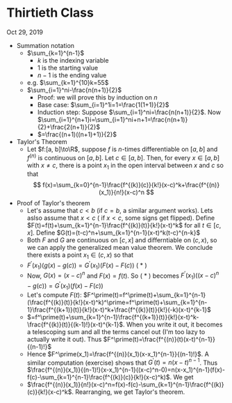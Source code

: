 # Thirtieth Class
Oct 29, 2019
* Summation notation
  * $\sum_{k=1}^{n-1}$
    * $k$ is the indexing variable
    * $1$ is the starting value
    * $n-1$ is the ending value
  * e.g. $\sum_{k=1}^{10}k=55$
  * $\sum_{i=1}^ni-\frac{n(n+1)}{2}$
    * Proof: we will prove this by induction on $n$
    * Base case: $\sum_{i=1}^1i=1=\frac{1(1+1)}{2}$
    * Induction step: Suppose $\sum_{i=1}^ni=\frac{n(n+1)}{2}$. Now $\sum_{i=1}^{n+1}i=\sum_{i=1}^ni+n+1=\frac{n(n+1)}{2}+\frac{2(n+1)}{2}$
    * $=\frac{(n+1)((n+1)+1)}{2}$
* Taylor's Theorem
  * Let $f:[a, b]\to\R$, suppose $f$ is $n$-times differentiable on $[a, b]$ and $f^{(n)}$ is continuous on $[a, b]$. Let $c\in[a, b]$. Then, for every $x\in[a, b]$ with $x\neq c$, there is a point $x_1$ in the open interval between $x$ and $c$ so that
$$
f(x)=\sum_{k=0}^{n-1}\frac{f^{(k)}(c)}{k!}(x-c)^k+\frac{f^{(n)}(x_1)}{n!}(x-c)^n
$$
* Proof of Taylor's theorem
  * Let's assume that $c<b$ (if $c=b$, a similar argument works). Lets aslso assume that $x<c$ ( if $x<c$, some signs get flipped). Define $F(t)=f(t)+\sum_{k=1}^{n-1}\frac{f^{(k)}(t)}{k!}(x-t)^k$ for all $t\in[c, x]$. Define $G(t)=(t-c)^n+\sum_{k=1}^{n-1}(x-t)^k(t-c)^{n-k}$
  * Both $F$ and $G$ are continuous on $[c, x]$ and differntiable on $(c, x)$, so we can apply the generalized mean value theorem. We conclude there exists a point $x_1\in(c, x)$ so that 
  * $F^\prime(x_1)(g(x)-g(c))=G^\prime(x_1)(F(x)-F(c))$ ( * )
  * Now, $G(x)=(x-c)^n$ and $F(x)=f(t)$. So ( * ) becomes $F^\prime(x_1)((x-c)^n-g(c))=G^\prime(x_1)(f(x)-F(c))$
  * Let's compute $F(t)$: $F^\prime(t)=f^\prime(t)+\sum_{k=1}^{n-1}(\frac{f^{(k)}(t)}{k!}(x-t)^k)^\prime=f^\prime(t)+\sum_{k=1}^{n-1}\frac{f^{(k+1)}(t)}{k!}(x-t)^k+\frac{f^{(k)}(t)}{k!}(-k)(x-t)^{k-1}$
  * $=f^\prime(t)+\sum_{k=1}^{n-1}\frac{f^{(k+1)}(t)}{k!}(x-t)^k-\frac{f^{(k)}(t)}{(k-1)!}(x-t)^{k-1}$. When you write it out, it becomes a telescoping sum and all the terms cancel out (I'm too lazy to actually write it out). Thus $F^\prime(t)=\frac{f^{(n)}(t)(x-t)^{n-1}}{(n-1)!}$
  * Hence $F^\prime(x_1)=\frac{f^{(n)}(x_1)(x-x_1)^{n-1}}{(n-1)!}$. A similar computation (exercise) shows that $G^\prime(t)=n(x-t)^{n-1}$. Thus $\frac{f^{(n)}(x_1)}{(n-1)!}(x-x_1)^{n-1}((x-c)^n-0)=n(x-x_1)^{n-1}(f(x)-f(c)-\sum_{k=1}^{n-1}\frac{f^{(k)}(c)}{k!}(x-c)^k)$. We get
  * $\frac{f^{(n)}(x_1)}{n!}(x-c)^n=f(x)-f(c)-\sum_{k=1}^{n-1}\frac{f^{(k)}(c)}{k!}(x-c)^k$. Rearranging, we get Taylor's theorem. 